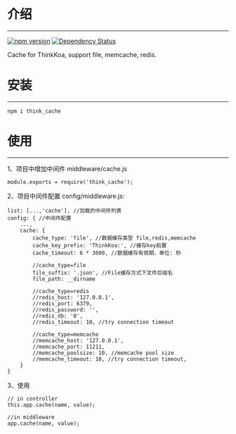 # 介绍
-----

[![npm version](https://badge.fury.io/js/think_cache.svg)](https://badge.fury.io/js/think_cache)
[![Dependency Status](https://david-dm.org/thinkkoa/think_cache.svg)](https://david-dm.org/thinkkoa/think_cache)

Cache for ThinkKoa, support file, memcache, redis.

# 安装
-----

```
npm i think_cache
```

# 使用
-----

1、项目中增加中间件 middleware/cache.js
```
module.exports = require('think_cache');
```

2、项目中间件配置 config/middleware.js:
```
list: [...,'cache'], //加载的中间件列表
config: { //中间件配置
    ...,
    cache: {
        cache_type: 'file', //数据缓存类型 file,redis,memcache
        cache_key_prefix: 'ThinkKoa:', //缓存key前置
        cache_timeout: 6 * 3600, //数据缓存有效期，单位: 秒

        //cache_type=file
        file_suffix: '.json', //File缓存方式下文件后缀名
        file_path: __dirname

        //cache_type=redis
        //redis_host: '127.0.0.1',
        //redis_port: 6379,
        //redis_password: '',
        //redis_db: '0',
        //redis_timeout: 10, //try connection timeout

        //cache_type=memcache
        //memcache_host: '127.0.0.1',
        //memcache_port: 11211,
        //memcache_poolsize: 10, //memcache pool size
        //memcache_timeout: 10, //try connection timeout,
    }
}
```

3、使用

```
// in controller
this.app.cache(name, value);

//in middleware
app.cache(name, value);

```